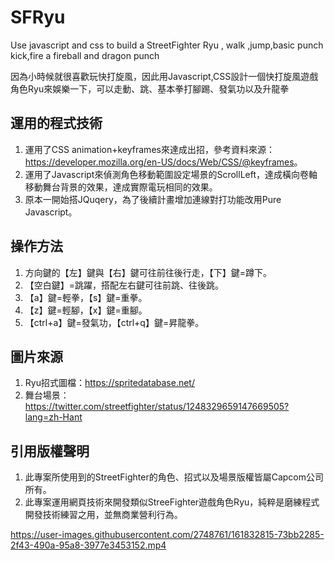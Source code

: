 # SFRyu 
Use javascript and css to build a StreetFighter Ryu , walk ,jump,basic punch kick,fire a fireball and dragon punch

因為小時候就很喜歡玩快打旋風，因此用Javascript,CSS設計一個快打旋風遊戲角色Ryu來娛樂一下，可以走動、跳、基本拳打腳踢、發氣功以及升龍拳

## 運用的程式技術
1. 運用了CSS animation+keyframes來達成出招，參考資料來源：<https://developer.mozilla.org/en-US/docs/Web/CSS/@keyframes>。
2. 運用了Javascript來偵測角色移動範圍設定場景的ScrollLeft，達成橫向卷軸移動舞台背景的效果，達成實際電玩相同的效果。
3. 原本一開始搭JQuqery，為了後續計畫增加連線對打功能改用Pure Javascript。

 
## 操作方法
1. 方向鍵的【左】鍵與【右】鍵可往前往後行走，【下】鍵=蹲下。
2. 【空白鍵】=跳躍，搭配左右鍵可往前跳、往後跳。
3. 【a】鍵=輕拳，【s】鍵=重拳。
4. 【z】鍵=輕腳，【x】鍵=重腳。
5. 【ctrl+a】鍵=發氣功，【ctrl+q】鍵=昇龍拳。



## 圖片來源
 1. Ryu招式圖檔：<https://spritedatabase.net/>
 2. 舞台場景：<https://twitter.com/streetfighter/status/1248329659147669505?lang=zh-Hant>

## 引用版權聲明
1. 此專案所使用到的StreetFighter的角色、招式以及場景版權皆屬Capcom公司所有。
2. 此專案運用網頁技術來開發類似StreeFighter遊戲角色Ryu，純粹是磨練程式開發技術練習之用，並無商業營利行為。



https://user-images.githubusercontent.com/2748761/161832815-73bb2285-2f43-490a-95a8-3977e3453152.mp4


